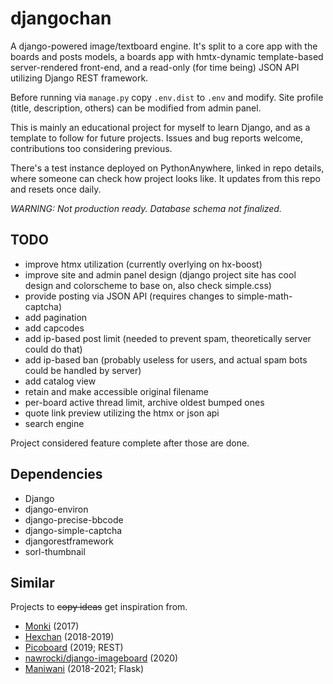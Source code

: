 # djangochan

A django-powered image/textboard engine. It's split to a core app with
the boards and posts models, a boards app with hmtx-dynamic
template-based server-rendered front-end, and a read-only (for time
being) JSON API utilizing Django REST framework.

Before running via `manage.py` copy `.env.dist` to `.env` and
modify. Site profile (title, description, others) can be modified from
admin panel.

This is mainly an educational project for myself to learn Django, and as
a template to follow for future projects. Issues and bug reports
welcome, contributions too considering previous.

There's a test instance deployed on PythonAnywhere, linked in repo
details, where someone can check how project looks like. It updates from
this repo and resets once daily.

*WARNING: Not production ready. Database schema not finalized.*

## TODO

- improve htmx utilization (currently overlying on hx-boost)
- improve site and admin panel design (django project site has cool
  design and colorscheme to base on, also check simple.css)
- provide posting via JSON API (requires changes to simple-math-captcha)
- add pagination
- add capcodes
- add ip-based post limit (needed to prevent spam, theoretically server
  could do that)
- add ip-based ban (probably useless for users, and actual spam bots
  could be handled by server)
- add catalog view
- retain and make accessible original filename
- per-board active thread limit, archive oldest bumped ones
- quote link preview utilizing the htmx or json api
- search engine

Project considered feature complete after those are done.

## Dependencies

- Django
- django-environ
- django-precise-bbcode
- django-simple-captcha
- djangorestframework
- sorl-thumbnail

## Similar

Projects to ~~copy ideas~~ get inspiration from.

- [Monki](https://github.com/exclude/monki) (2017)
- [Hexchan](https://github.com/binakot/hexchan-engine) (2018-2019)
- [Picoboard](https://github.com/anonim-legivon/picoboard) (2019; REST)
- [nawrocki/django-imageboard](https://github.com/michal-nawrocki/django_imageboard) (2020)
- [Maniwani](https://github.com/DangerOnTheRanger/maniwani) (2018-2021; Flask)
